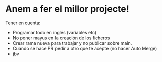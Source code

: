 # Anem a fer el millor projecte!

Tener en cuenta:
- Programar todo en inglés (variables etc)
- No poner mayus en la creación de los ficheros
- Crear rama nueva para trabajar y no publicar sobre main.
- Cuando se hace PR pedir a otro que te acepte (no hacer Auto Merge)
- jbv